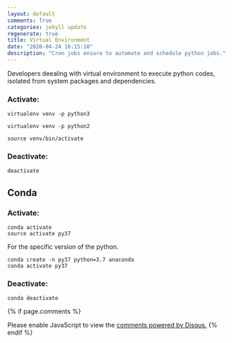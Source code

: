 ```yaml
---
layout: default
comments: True
categories: jekyll update
regenerate: true
title: Virtual Environment
date: "2020-04-24 16:15:10"
description: "Cron jobs ensure to automate and schedule python jobs."
---
```


Developers deealing with virtual environment to execute python codes, isolated from system packages and dependencies.

### Activate:
```Shell
virtualenv venv -p python3
```
```Shell
virtualenv venv -p python2
```

```Shell
source venv/bin/activate
```
### Deactivate:
```Shell
deactivate
```
## Conda 

### Activate:
```Shell
conda activate
source activate py37
```

For the specific version of the python.
```Shell
conda create -n py37 python=3.7 anaconda
conda activate py37
```
### Deactivate:
```Shell
conda deactivate
```

{% if page.comments %} 
<div id="disqus_thread"></div>
<script>
    /**
    *  RECOMMENDED CONFIGURATION VARIABLES: EDIT AND UNCOMMENT THE SECTION BELOW TO INSERT DYNAMIC VALUES FROM YOUR PLATFORM OR CMS.
    *  LEARN WHY DEFINING THESE VARIABLES IS IMPORTANT: https://disqus.com/admin/universalcode/#configuration-variables    */
    /*
    var disqus_config = function () {
    this.page.url = PAGE_URL;  // Replace PAGE_URL with your page's canonical URL variable
    this.page.identifier = PAGE_IDENTIFIER; // Replace PAGE_IDENTIFIER with your page's unique identifier variable
    };
    */
    (function() { // DON'T EDIT BELOW THIS LINE
    var d = document, s = d.createElement('script');
    s.src = 'https://blog-umutykaya-com.disqus.com/embed.js';
    s.setAttribute('data-timestamp', +new Date());
    (d.head || d.body).appendChild(s);
    })();
</script>
<noscript>Please enable JavaScript to view the <a href="https://disqus.com/?ref_noscript">comments powered by Disqus.</a></noscript>
{% endif %}